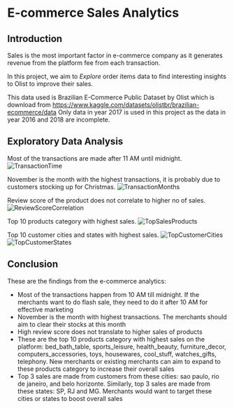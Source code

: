 # E-commerce Sales Analytics

## Introduction
Sales is the most important factor in e-commerce company as it generates revenue from the platform fee from each transaction.

In this project, we aim to *Explore* order items data to find interesting insights to Olist to improve their sales.

This data used is Brazilian E-Commerce Public Dataset by Olist which is download from https://www.kaggle.com/datasets/olistbr/brazilian-ecommerce/data
Only data in year 2017 is used in this project as the data in year 2016 and 2018 are incomplete.

## Exploratory Data Analysis
Most of the transactions are made after 11 AM until midnight.
![TransactionTime](https://github.com/filbert11/ecommerce-sales-analytics/blob/main/plot/transactions_time.jpeg)

November is the month with the highest transactions, it is probably due to customers stocking up for Christmas.
![TransactionMonths](https://github.com/filbert11/ecommerce-sales-analytics/blob/main/plot/sales_time_series.jpeg)

Review score of the product does not correlate to higher no of sales.
![ReviewScoreCorrelation](https://github.com/filbert11/ecommerce-sales-analytics/blob/main/plot/review_score_sales_correlation.jpeg)

Top 10 products category with highest sales.
![TopSalesProducts](https://github.com/filbert11/ecommerce-sales-analytics/blob/main/plot/top_sales_product_category.jpeg)

Top 10 customer cities and states with highest sales.
![TopCustomerCities](https://github.com/filbert11/ecommerce-sales-analytics/blob/main/plot/top_customers_city.jpeg)
![TopCustomerStates](https://github.com/filbert11/ecommerce-sales-analytics/blob/main/plot/top_customers_state.jpeg)

## Conclusion
These are the findings from the e-commerce analytics:
- Most of the transactions happen from 10 AM till midnight. If the merchants want to do flash sale, they need to do it after 10 AM for effective marketing
- November is the month with highest transactions. The merchants should aim to clear their stocks at this month
- High review score does not translate to higher sales of products
- These are the top 10 products category with highest sales on the platform: bed_bath_table, sports_leisure, health_beauty, furniture_decor, computers_accessories, toys, housewares, cool_stuff, watches_gifts, telephony. New merchants or existing merchants can aim to expand to these products category to increase their overall sales
- Top 3 sales are made from customers from these cities: sao paulo, rio de janeiro, and belo horizonte. Similarly, top 3 sales are made from these states: SP, RJ and MG. Merchants would want to target these cities or states to boost overall sales
